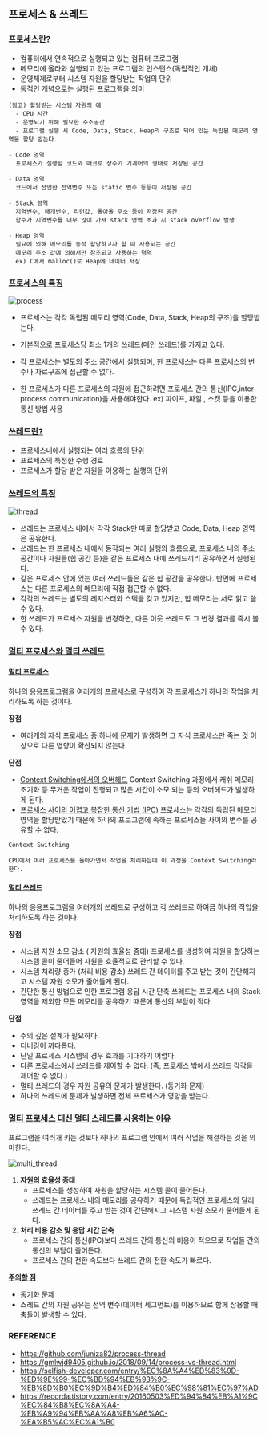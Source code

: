 ## 프로세스 & 쓰레드



### <u>프로세스란?</u>

- 컴퓨터에서 연속적으로 실행되고 있는 컴퓨터 프로그램
- 메모리에 올라와 실행되고 있는 프로그램의 인스턴스(독립적인 개체)
- 운영체제로부터 시스템 자원을 할당받는 작업의 단위
- 동적인 개념으로는 실행된 프로그램을 의미

~~~
(참고) 할당받는 시스템 자원의 예
  - CPU 시간
  - 운영되기 위해 필요한 주소공간
  - 프로그램 실행 시 Code, Data, Stack, Heap의 구조로 되어 있는 독립된 메모리 영역을 할당 받는다.
~~~

~~~
- Code 영역
  프로세스가 실행할 코드와 매크로 상수가 기계어의 형태로 저장된 공간

- Data 영역
  코드에서 선언한 전역변수 또는 static 변수 등등이 저장된 공간
  
- Stack 영역
  지역변수, 매개변수, 리턴값, 돌아올 주소 등이 저장된 공간
  함수가 지역변수를 너무 많이 가져 stack 영역 초과 시 stack overflow 발생
  
- Heap 영역
  필요에 의해 메모리를 동적 할당하고자 할 때 사용되는 공간
  메모리 주소 값에 의해서만 참조되고 사용하는 뎡역
  ex) C에서 malloc()로 Heap에 데이터 저장
~~~



### <u>프로세스의 특징</u>

![process](https://user-images.githubusercontent.com/61674527/103727119-d69fc280-501d-11eb-8d16-7318ed1a88b3.jpg)

- 프로세스는 각각 독립된 메모리 영역(Code, Data, Stack, Heap의 구조)을 할당받는다.

- 기본적으로 프로세스당 최소 1개의 쓰레드(메인 쓰레드)를 가지고 있다.

- 각 프로세스는 별도의 주소 공간에서 실행되며, 한 프로세스는 다른 프로세스의 변수나 자료구조에 접근할 수 없다.

- 한 프로세스가 다른 프로세스의 자원에 접근하려면 프로세스 간의 통신(IPC,inter-process communication)을 사용해야한다. ex) 파이프, 파일 , 소캣 등을 이용한 통신 방법 사용

  

### <u>쓰레드란?</u>

* 프로세스내에서 실행되는 여러 흐름의 단위
* 프로세스의 특정한 수행 경로
* 프로세스가 할당 받은 자원을 이용하는 실행의 단위



### <u>쓰레드의 특징</u>

![thread](https://user-images.githubusercontent.com/61674527/103727143-e8816580-501d-11eb-81de-8c04a4a50f4c.jpg)

- 쓰레드는 프로세스 내에서 각각 Stack만 따로 할당받고 Code, Data, Heap 영역은 공유한다.
- 쓰레드는 한 프로세스 내에서 동작되는 여러 실행의 흐름으로, 프로세스 내의 주소 공간이나 자원들(힙 공간 등)을 같은 프로세스 내에 쓰레드끼리 공유하면서 실행된다.
- 같은 프로세스 안에 있는 여러 쓰레드들은 같은 힙 공간을 공유한다. 반면에 프로세스는 다른 프로세스의 메모리에 직접 접근할 수 없다.
- 각각의 쓰레드는 별도의 레지스터와 스택을 갖고 있지만, 힙 메모리는 서로 읽고 쓸 수 있다.
- 한 쓰레드가 프로세스 자원을 변경하면, 다른 이웃 쓰레드도 그 변경 결과를 즉시 볼 수 있다.



### <u>멀티 프로세스와 멀티 쓰레드</u>

#### <u>멀티 프로세스</u>

하나의 응용프로그램을 여러개의 프로세스로 구성하여 각 프로세스가 하나의 작업을 처리하도록 하는 것이다.

**장점**

- 여러개의 자식 프로세스 중 하나에 문제가 발생하면 그 자식 프로세스만 죽는 것 이상으로 다른 영향이 확산되지 않는다.

**단점**

* <u>Context Switching에서의 오버헤드</u>
  Context Switching 과정에서 캐쉬 메모리 초기화 등 무거운 작업이 진행되고 많은 시간이 소모 되는 등의 오버헤드가 발생하게 된다.
* <u>프로세스 사이의 어렵고 복잡한 통신 기법 (IPC)</u>
  프로세스는 각각의 독립된 메모리 영역을 할당받았기 때문에 하나의 프로그램에 속하는 프로세스들 사이의 변수를 공유할 수 없다.

~~~
Context Switching

CPU에서 여러 프로세스를 돌아가면서 작업을 처리하는데 이 과정을 Context Switching라 한다.
~~~



#### <u>멀티 쓰레드</u>

하나의 응용프로그램을 여러개의 쓰레드로 구성하고 각 쓰레드로 하여금 하나의 작업을 처리하도록 하는 것이다.

**장점**

- 시스템 자원 소모 감소 ( 자원의 효율성 증대)
  프로세스를 생성하여 자원을 할당하는 시스템 콜이 줄어들어 자원을 효율적으로 관리할 수 있다.
- 시스템 처리량 증가 (처리 비용 감소)
  쓰레드 간 데이터를 주고 받는 것이 간단해지고 시스템 자원 소모가 줄어들게 된다.
- 간단한 통신 방법으로 인한 프로그램 응답 시간 단축
  쓰레드는 프로세스 내의 Stack영역을 제외한 모든 메모리를 공유하기 때문에 통신의 부담이 적다.

**단점**

- 주의 깊은 설계가 필요하다.
- 디버깅이 까다롭다.
- 단일 프로세스 시스템의 경우 효과를 기대하기 어렵다.
- 다른 프로세스에서 쓰레드를 제어할 수 없다. (즉, 프로세스 밖에서 쓰레드 각각을 제어할 수 없다.)
- 멀티 쓰레드의 경우 자원 공유의 문제가 발생한다. (동기화 문제)
- 하나의 쓰레드에 문제가 발생하면 전체 프로세스가 영향을 받는다.



### <u>멀티 프로세스 대신 멀티 스레드를 사용하는 이유</u>

프로그램을 여러개 키는 것보다 하나의 프로그램 안에서 여러 작업을 해결하는 것을 의미한다.

![multi_thread](https://user-images.githubusercontent.com/61674527/103727171-fafb9f00-501d-11eb-9f31-9bcc6b4d93cd.jpg)

1. **자원의 효율성 증대**
   * 프로세스를 생성하여 자원을 할당하는 시스템 콜이 줄어든다.
   * 쓰레드는 프로세스 내의 메모리를 공유하기 때문에 독립적인 프로세스와 달리 쓰레드 간 데이터를 주고 받는 것이 간단해지고 시스템 자원 소모가 줄어들게 된다. 
2. **처리 비용 감소 및 응답 시간 단축**
   * 프로세스 간의 통신(IPC)보다 쓰레드 간의 통신의 비용이 적으므로 작업들 간의 통신의 부담이 줄어든다.
   * 프로세스 간의 전환 속도보다 쓰레드 간의 전환 속도가 빠르다.

**<u>주의할 점</u>**

- 동기화 문제
- 스레드 간의 자원 공유는 전역 변수(데이터 세그먼트)를 이용하므로 함께 상용할 때 충돌이 발생할 수 있다.





### REFERENCE

* <a>https://github.com/juniza82/process-thread</a>
* <a>https://gmlwjd9405.github.io/2018/09/14/process-vs-thread.html</a>
* https://selfish-developer.com/entry/%EC%8A%A4%ED%83%9D-%ED%9E%99-%EC%BD%94%EB%93%9C-%EB%8D%B0%EC%9D%B4%ED%84%B0%EC%98%81%EC%97%AD
* https://recorda.tistory.com/entry/20160503%ED%94%84%EB%A1%9C%EC%84%B8%EC%8A%A4-%EB%A9%94%EB%AA%A8%EB%A6%AC-%EA%B5%AC%EC%A1%B0